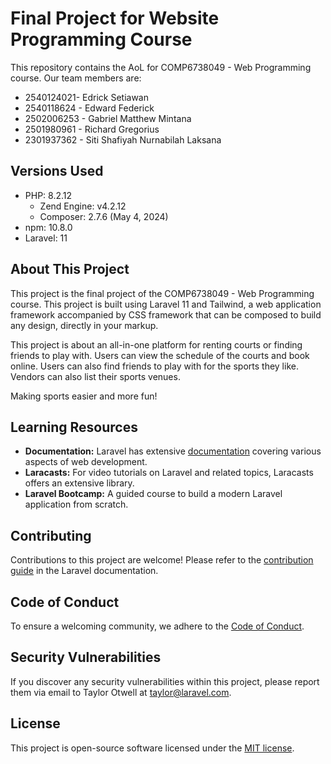 # Final Project for Website Programming Course

This repository contains the AoL for COMP6738049 - Web Programming course.
Our team members are:
- 2540124021- Edrick Setiawan
- 2540118624 - Edward Federick
- 2502006253 - Gabriel Matthew Mintana
- 2501980961 - Richard Gregorius
- 2301937362 - Siti Shafiyah Nurnabilah Laksana

## Versions Used

- PHP: 8.2.12
  - Zend Engine: v4.2.12
  - Composer: 2.7.6 (May 4, 2024)
- npm: 10.8.0
- Laravel: 11

## About This Project

This project is the final project of the COMP6738049 - Web Programming course. This project is built using Laravel 11 and Tailwind, a web application framework accompanied by CSS framework that can be composed to build any design, directly in your markup.

This project is about an all-in-one platform for renting courts or finding friends to play with. Users can view the schedule of the courts and book online. Users can also find friends to play with for the sports they like. Vendors can also list their sports venues.

Making sports easier and more fun! 

## Learning Resources

- **Documentation:** Laravel has extensive [documentation](https://laravel.com/docs) covering various aspects of web development.
- **Laracasts:** For video tutorials on Laravel and related topics, Laracasts offers an extensive library.
- **Laravel Bootcamp:** A guided course to build a modern Laravel application from scratch.

## Contributing

Contributions to this project are welcome! Please refer to the [contribution guide](https://laravel.com/docs/contributions) in the Laravel documentation.

## Code of Conduct

To ensure a welcoming community, we adhere to the [Code of Conduct](https://laravel.com/docs/contributions#code-of-conduct).

## Security Vulnerabilities

If you discover any security vulnerabilities within this project, please report them via email to Taylor Otwell at [taylor@laravel.com](mailto:taylor@laravel.com).

## License

This project is open-source software licensed under the [MIT license](https://opensource.org/licenses/MIT).
